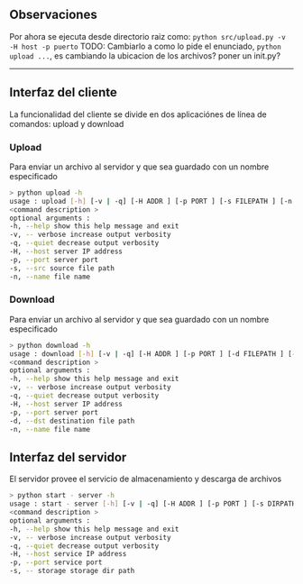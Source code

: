 ## Observaciones
Por ahora se ejecuta desde directorio raiz como:
```python src/upload.py -v -H host -p puerto```
TODO: Cambiarlo a como lo pide el enunciado, ```python upload ...```, es cambiando la ubicacion de los archivos? poner un init.py?

---

## Interfaz del cliente
La funcionalidad del cliente se divide en dos aplicaciónes de línea de comandos: upload y download

### Upload
Para enviar un archivo al servidor y que sea guardado con un nombre especificado

```bash
> python upload -h
usage : upload [-h] [-v | -q] [-H ADDR ] [-p PORT ] [-s FILEPATH ] [-n FILENAME ]
<command description >
optional arguments :
-h, --help show this help message and exit
-v, -- verbose increase output verbosity
-q, --quiet decrease output verbosity
-H, --host server IP address
-p, --port server port
-s, --src source file path
-n, --name file name
```


### Download
Para enviar un archivo al servidor y que sea guardado con un nombre especificado

```bash
> python download -h
usage : download [-h] [-v | -q] [-H ADDR ] [-p PORT ] [-d FILEPATH ] [-n FILENAME ]
<command description >
optional arguments :
-h, --help show this help message and exit
-v, -- verbose increase output verbosity
-q, --quiet decrease output verbosity
-H, --host server IP address
-p, --port server port
-d, --dst destination file path
-n, --name file name
```

## Interfaz del servidor
El servidor provee el servicio de almacenamiento y descarga de archivos

```bash
> python start - server -h
usage : start - server [-h] [-v | -q] [-H ADDR ] [-p PORT ] [-s DIRPATH ]
<command description >
optional arguments :
-h, --help show this help message and exit
-v, -- verbose increase output verbosity
-q, --quiet decrease output verbosity
-H, --host service IP address
-p, --port service port
-s, -- storage storage dir path
```